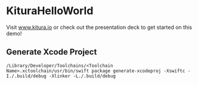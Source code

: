 # KituraHelloWorld

Visit www.kitura.io or check out the presentation deck to get started on this demo!

## Generate Xcode Project

```
/Library/Developer/Toolchains/<Toolchain Name>.xctoolchain/usr/bin/swift package generate-xcodeproj -Xswiftc -I./.build/debug -Xlinker -L./.build/debug
```

